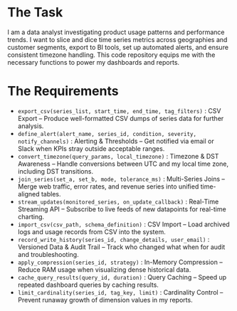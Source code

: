 # The Task

I am a data analyst investigating product usage patterns and performance trends. I want to slice and dice time series metrics across geographies and customer segments, export to BI tools, set up automated alerts, and ensure consistent timezone handling. This code repository equips me with the necessary functions to power my dashboards and reports.

# The Requirements

* `export_csv(series_list, start_time, end_time, tag_filters)` : CSV Export – Produce well-formatted CSV dumps of series data for further analysis.  
* `define_alert(alert_name, series_id, condition, severity, notify_channels)` : Alerting & Thresholds – Get notified via email or Slack when KPIs stray outside acceptable ranges.  
* `convert_timezone(query_params, local_timezone)` : Timezone & DST Awareness – Handle conversions between UTC and my local time zone, including DST transitions.  
* `join_series(set_a, set_b, mode, tolerance_ms)` : Multi-Series Joins – Merge web traffic, error rates, and revenue series into unified time-aligned tables.  
* `stream_updates(monitored_series, on_update_callback)` : Real-Time Streaming API – Subscribe to live feeds of new datapoints for real-time charting.  
* `import_csv(csv_path, schema_definition)` : CSV Import – Load archived logs and usage records from CSV into the system.  
* `record_write_history(series_id, change_details, user_email)` : Versioned Data & Audit Trail – Track who changed what when for audit and troubleshooting.  
* `apply_compression(series_id, strategy)` : In-Memory Compression – Reduce RAM usage when visualizing dense historical data.  
* `cache_query_results(query_id, duration)` : Query Caching – Speed up repeated dashboard queries by caching results.  
* `limit_cardinality(series_id, tag_key, limit)` : Cardinality Control – Prevent runaway growth of dimension values in my reports.


